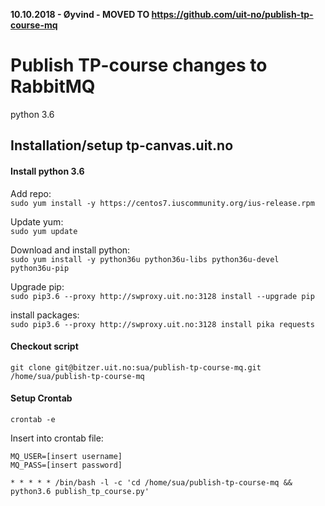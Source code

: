 **10.10.2018 - Øyvind - MOVED TO https://github.com/uit-no/publish-tp-course-mq**


# Publish TP-course changes to RabbitMQ

python 3.6

## Installation/setup tp-canvas.uit.no

#### Install python 3.6

Add repo:  
`sudo yum install -y https://centos7.iuscommunity.org/ius-release.rpm`

Update yum:  
`sudo yum update`

Download and install python:  
`sudo yum install -y python36u python36u-libs python36u-devel python36u-pip`

Upgrade pip:  
`sudo pip3.6 --proxy http://swproxy.uit.no:3128 install --upgrade pip`

install packages:  
`sudo pip3.6 --proxy http://swproxy.uit.no:3128 install pika requests`

#### Checkout script
`git clone git@bitzer.uit.no:sua/publish-tp-course-mq.git /home/sua/publish-tp-course-mq`

#### Setup Crontab
`crontab -e`

Insert into crontab file:
```
MQ_USER=[insert username]
MQ_PASS=[insert password]

* * * * * /bin/bash -l -c 'cd /home/sua/publish-tp-course-mq && python3.6 publish_tp_course.py'
```
